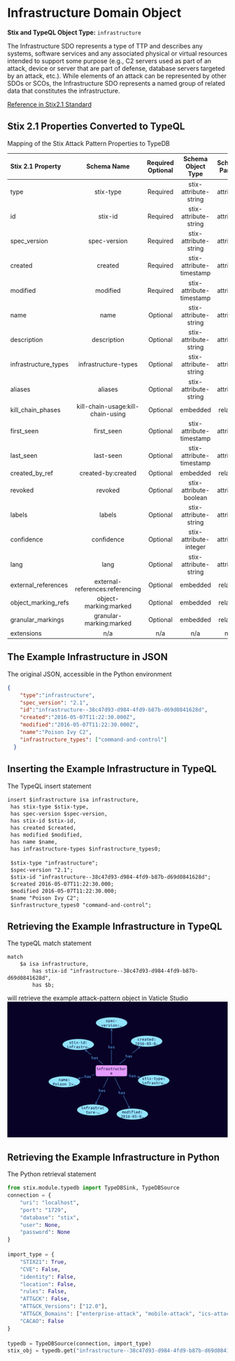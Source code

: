 # Infrastructure Domain Object

**Stix and TypeQL Object Type:**  `infrastructure`

The Infrastructure SDO represents a type of TTP and describes any systems, software services and any associated physical or virtual resources intended to support some purpose (e.g., C2 servers used as part of an attack, device or server that are part of defense, database servers targeted by an attack, etc.). While elements of an attack can be represented by other SDOs or SCOs, the Infrastructure SDO represents a named group of related data that constitutes the infrastructure.

[Reference in Stix2.1 Standard](https://docs.oasis-open.org/cti/stix/v2.1/os/stix-v2.1-os.html#_jo3k1o6lr9)
## Stix 2.1 Properties Converted to TypeQL
Mapping of the Stix Attack Pattern Properties to TypeDB

|  Stix 2.1 Property    |           Schema Name             | Required  Optional  |      Schema Object Type | Schema Parent  |
|:--------------------|:--------------------------------:|:------------------:|:------------------------:|:-------------:|
|  type                 |            stix-type              |      Required       |  stix-attribute-string    |   attribute    |
|  id                   |             stix-id               |      Required       |  stix-attribute-string    |   attribute    |
|  spec_version         |           spec-version            |      Required       |  stix-attribute-string    |   attribute    |
|  created              |             created               |      Required       | stix-attribute-timestamp  |   attribute    |
|  modified             |             modified              |      Required       | stix-attribute-timestamp  |   attribute    |
|  name                 |               name                |      Optional       |  stix-attribute-string    |   attribute    |
|  description          |           description             |      Optional       |  stix-attribute-string    |   attribute    |
| infrastructure_types |infrastructure-types |      Optional       |  stix-attribute-string    |   attribute    |
| aliases |aliases |      Optional       |  stix-attribute-string    |   attribute    |
| kill_chain_phases |kill-chain-usage:kill-chain-using |      Optional       |   embedded     |relation |
| first_seen |first_seen |      Optional       | stix-attribute-timestamp  |   attribute    |
| last_seen |last-seen |      Optional       | stix-attribute-timestamp  |   attribute    |
|  created_by_ref       |        created-by:created         |      Optional       |   embedded     |relation |
|  revoked              |             revoked               |      Optional       |  stix-attribute-boolean   |   attribute    |
|  labels               |              labels               |      Optional       |  stix-attribute-string    |   attribute    |
|  confidence           |            confidence             |      Optional       |  stix-attribute-integer   |   attribute    |
|  lang                 |               lang                |      Optional       |  stix-attribute-string    |   attribute    |
|  external_references  | external-references:referencing   |      Optional       |   embedded     |relation |
|  object_marking_refs  |      object-marking:marked        |      Optional       |   embedded     |relation |
|  granular_markings    |     granular-marking:marked       |      Optional       |   embedded     |relation |
|  extensions           |               n/a                 |        n/a          |           n/a             |      n/a       |

## The Example Infrastructure in JSON
The original JSON, accessible in the Python environment
```json
{
    "type":"infrastructure",      
    "spec_version": "2.1",      
    "id":"infrastructure--38c47d93-d984-4fd9-b87b-d69d0841628d",      
    "created":"2016-05-07T11:22:30.000Z",      
    "modified":"2016-05-07T11:22:30.000Z",      
    "name":"Poison Ivy C2",      
    "infrastructure_types": ["command-and-control"]      
  }
```


## Inserting the Example Infrastructure in TypeQL
The TypeQL insert statement
```typeql
insert $infrastructure isa infrastructure,
 has stix-type $stix-type,
 has spec-version $spec-version,
 has stix-id $stix-id,
 has created $created,
 has modified $modified,
 has name $name,
 has infrastructure-types $infrastructure_types0;

 $stix-type "infrastructure";
 $spec-version "2.1";
 $stix-id "infrastructure--38c47d93-d984-4fd9-b87b-d69d0841628d";
 $created 2016-05-07T11:22:30.000;
 $modified 2016-05-07T11:22:30.000;
 $name "Poison Ivy C2";
 $infrastructure_types0 "command-and-control";
```

## Retrieving the Example Infrastructure in TypeQL
The typeQL match statement

```typeql
match
    $a isa infrastructure,
        has stix-id "infrastructure--38c47d93-d984-4fd9-b87b-d69d0841628d",
        has $b;
```


will retrieve the example attack-pattern object in Vaticle Studio
![Infrastructure Example](./img/infrastructure.png)

## Retrieving the Example Infrastructure  in Python
The Python retrieval statement

```python
from stix.module.typedb import TypeDBSink, TypeDBSource
connection = {
    "uri": "localhost",
    "port": "1729",
    "database": "stix",
    "user": None,
    "password": None
}

import_type = {
    "STIX21": True,
    "CVE": False,
    "identity": False,
    "location": False,
    "rules": False,
    "ATT&CK": False,
    "ATT&CK_Versions": ["12.0"],
    "ATT&CK_Domains": ["enterprise-attack", "mobile-attack", "ics-attack"],
    "CACAO": False
}

typedb = TypeDBSource(connection, import_type)
stix_obj = typedb.get("infrastructure--38c47d93-d984-4fd9-b87b-d69d0841628d")
```

